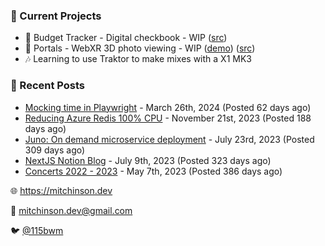 ### 📌 Current Projects
- 💸 Budget Tracker - Digital checkbook - WIP ([src](https://github.com/bmitchinson/budget-entry))
- 📸 Portals - WebXR 3D photo viewing - WIP ([demo](https://portals.mitchinson.dev/)) ([src](https://github.com/bmitchinson/vr-jpg-viewer-webxr))
- 🎶 Learning to use Traktor to make mixes with a X1 MK3

### 📝 Recent Posts

- [Mocking time in Playwright](https://blog.mitchinson.dev/playwright-mock-time) - March 26th, 2024 (Posted 62 days ago)
- [Reducing Azure Redis 100% CPU](https://blog.mitchinson.dev/redis-cpu) - November 21st, 2023 (Posted 188 days ago)
- [Juno: On demand microservice deployment](https://blog.mitchinson.dev/juno) - July 23rd, 2023 (Posted 309 days ago)
- [NextJS Notion Blog](https://blog.mitchinson.dev/blog-2023) - July 9th, 2023 (Posted 323 days ago)
- [Concerts 2022 - 2023](https://blog.mitchinson.dev/concerts-2023) - May 7th, 2023 (Posted 386 days ago)

🌐 https://mitchinson.dev

💌 mitchinson.dev@gmail.com

🐦 [@115bwm](https://twitter.com/115bwm)